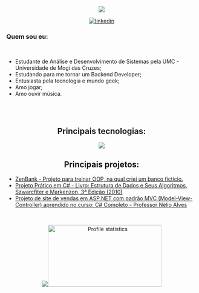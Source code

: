 <div align="center" style="text-align: center;">
  <a href="https://git.io/typing-svg">
    <img src="https://readme-typing-svg.demolab.com?font=Fira+Code&pause=1000&color=03CA40&random=false&width=435&lines=Ol%C3%A1%2C+meu+nome+%C3%A9+Zenalvo+Junior.](https://readme-typing-svg.demolab.com?font=Fira+Code&pause=1000&color=1BE4D7&random=false&width=435&lines=Ol%C3%A1%2C+meu+nome+%C3%A9+Zenalvo+Junior.">
  </a>
</div>
<p align="center">
  <a href="https://www.linkedin.com/in/zenalvo/">
    <img src="https://img.shields.io/badge/LinkedIn-0077B5?style=for-the-badge&logo=linkedin&logoColor=white" alt="linkedin">
  </a>


<div>
    <h3>Quem sou eu:</h3>
    <br>
    <ul>
      <li>Estudante de Análise e Desenvolvimento de Sistemas pela UMC - Universidade de Mogi das Cruzes;</li>
      <li>Estudando para me tornar um Backend Developer;</li>
      <li>Entusiasta pela tecnologia e mundo geek;</li>
      <li>Amo jogar;</li>
      <li>Amo ouvir música.</li>
    </ul>
</div>

<br><br>

<h2 align="center">Principais tecnologias:</h2>
<div align="center">
  <img src="https://skillicons.dev/icons?i=cs,dotnet,visualstudio,vscode,git,github,java,py,html,css,mysql,idea,c,sqlite,&perline=14" />
</div>

<h2 align="center">Principais projetos:</h2>
<div>
  <ul>
    <li><a href="https://github.com/Jrbastos18/ZenBank">ZenBank - Projeto para treinar OOP, na qual criei um banco fictício.<a/></li>
    <li><a href="https://github.com/Jrbastos18/Data-Structures-and-Their-Algorithms/edit/main/README.md">Projeto Prático em C# - Livro: Estrutura de Dados e Seus Algoritmos, Szwarcfiter e Markenzon, 3ª Edição (2010)</a></li>
    <li><a href="https://github.com/Jrbastos18/SalesWebMvc-ASP-Net-Core">Projeto de site de vendas em ASP.NET com padrão MVC (Model-View-Controller) aprendido no curso: C# Completo - Professor Nélio Alves</a></li>
  </ul>
</div>
      
<br>

<p align="center">
  <img src="https://github-readme-stats-git-masterrstaa-rickstaa.vercel.app/api/top-langs/?username=Jrbastos18&layout=compact&hide_border=true&theme=highcontrast"><a><img src="http://github-profile-summary-cards.vercel.app/api/cards/stats?username=Jrbastos18&theme=highcontrast" alt="Profile statistics" width="300px" height="163" style="border: none"></a>
</p>


